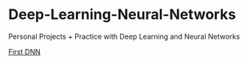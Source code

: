 # Deep-Learning-Neural-Networks
Personal Projects + Practice with Deep Learning and Neural Networks

[First DNN](https://github.com/ri-shenvi/Deep-Learning-Neural-Networks/blob/88119b6b09d2ca880610d30ba154127b6ec694c6/01%20-%20Basics/First%20Deep%20Neural%20Network/First%20DNN.ipynb)
